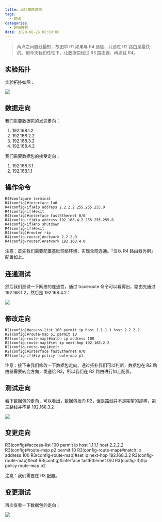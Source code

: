 ```yaml
---
title: 思科策略路由
tags:
  - 网络
categories:
  - 网络教程
date: 2020-06-26 00:00:00
---
```


> 两点之间直线最短，故图中 R1 如果与 R4 通信，只通过 R2 路由是最快的。但今天我们任性下，让数据包经过 R3 路由器，再发往 R4。

<!-- more -->

## 实验拓扑

实验拓扑如图：

![](https://cdn.dusays.com/2020/06/235-1.jpg)

## 数据走向

我们需要数据包的发送走向：

1. 192.168.1.2
2. 192.168.2.2
3. 192.168.3.2
4. 192.168.4.2

我们需要数据包的接受走向：

1. 192.168.3.1
2. 192.168.1.1

## 操作命令

```
R4#configure terminal
R4(config)#interface lo0
R4(config-if)#ip address 2.2.2.2 255.255.255.0
R4(config-if)#exit
R4(config)#interface fastEthernet 0/0
R4(config-if)#ip address 192.168.4.2 255.255.255.0
R4(config-if)#no shutdown
R4(config-if)#exit
R4(config)#router rip
R4(config-router)#network 2.2.2.0
R4(config-router)#network 192.168.4.0
```

注意：首先我们需要配置基础网络环境，实现全网连通。「仅以 R4 路由器为例」配置如上。

## 连通测试

然后我们测试一下网络的连通性，通过 traceroute 命令可以看得出，路由先通过 192.168.1.2，然后是 192.168.4.2：

![](https://cdn.dusays.com/2020/06/235-2.jpg)

## 修改走向

```
R2(config)#access-list 100 permit ip host 1.1.1.1 host 2.2.2.2
R2(config)#route-map p1 permit 10
R2(config-route-map)#match ip address 100
R2(config-route-map)#set ip next-hop 192.168.2.2
R2(config-route-map)#exit
R2(config)#interface fastEthernet 0/0
R2(config-if)#ip policy route-map p1
```

注意：接下来我们修改一下数据包走向。通过拓扑我们可以判断，数据包在 R2 路由器需要转变方向，发送给 R3，所以我们在 R2 路由进行如上配置。

## 测试走向

看下数据包的走向，可以看出，数据包发向 R2，但是路线并不是期望的那样，第三路线并不是 192.168.3.2：

![](https://cdn.dusays.com/2020/06/235-3.jpg)

## 变更走向

R3(config)#access-list 100 permit ip host 1.1.1.1 host 2.2.2.2
R3(config)#route-map p2 permit 10
R3(config-route-map)#match ip address 100
R3(config-route-map)#set ip next-hop 192.168.3.2
R3(config-route-map)#exit
R3(config)#interface fastEthernet 0/0
R3(config-if)#ip policy route-map p2

注意：我们需要在 R3 配置。

## 变更测试

再次查看一下数据包的走向：

![](https://cdn.dusays.com/2020/06/235-4.jpg)